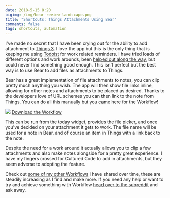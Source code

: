 ```yaml
---
date: 2018-5-15 8:20
bigimg: /img/bear-review-landscape.png
title: "Shortcuts: Things Attachments Using Bear"
comments: false
tags: shortcuts, automation
---
```

I've made no secret that I have been crying out for the ability to add attachment to [Things 3](https://itunes.apple.com/gb/app/things-3/id904237743?at=1000ltj4). I love the app but this is the only thing that is keeping me using [Todoist](https://gr36.com/2017-01-14-todoist-review/) for work related reminders. I have tried loads of different options and work arounds, been [helped out along the way](https://twitter.com/syrinxstarman/status/995692751277645824?s=21), but could never find something good enough. This isn't perfect but the best way is to use Bear to add files as attachments to Things.

Bear has a great implementation of file attachments to notes, you can clip pretty much anything you wish. The app will then show file links inline, allowing for other notes and attachments to be placed as desired. Thanks to the developers love of URL schemes you can then link to the note from Things. You can do all this manually but you came here for the Workflow!

![](https://gr36.com/img/2018-05-15-workflow-things-attachments.png)
[Download the Workflow](https://workflow.is/workflows/2b23f20166734c06be30b71bb80f0d6f)

This can be run from the today widget, provides the file picker, and once you've decided on your attachment it gets to work. The file name will be used for a note in Bear, and of course an item in Things with a link back to the note.

Despite the need for a work around it actually allows you to clip a few attachments and also make notes alongside for a pretty great experience. I have my fingers crossed for Cultured Code to add in attachments, but they seem adverse to adopting the feature.

Check out [some of my other Workflows](https://gr36.com/workflows) I have shared over time, these are steadily increasing as I find and make more. If you need any help or want to try and achieve something with Workflow [head over to the subreddit](https://www.reddit.com/r/workflow/) and ask away.
